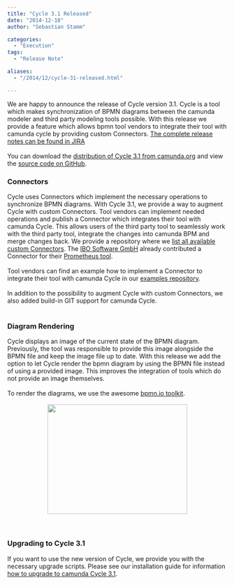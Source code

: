 ```yaml
---
title: "Cycle 3.1 Released"
date: "2014-12-18"
author: "Sebastian Stamm"

categories:
  - "Execution"
tags: 
  - "Release Note"

aliases:
  - "/2014/12/cycle-31-released.html"

---
```


<div>
We are happy to announce the release of Cycle version 3.1. Cycle is a tool which makes synchronization of BPMN diagrams between the camunda modeler and third party modeling tools possible. With this release we provide a feature which allows bpmn tool vendors to integrate their tool with camunda cycle by providing custom Connectors. <a href="https://app.camunda.com/jira/secure/ReleaseNote.jspa?projectId=10230&amp;version=13500" target="_blank">The complete release notes can be found in JIRA</a><br />
<br />
You can download the <a href="http://camunda.org/download/cycle/" target="_blank">distribution of Cycle 3.1 from camunda.org</a> and view the <a href="https://github.com/camunda/camunda-cycle" target="_blank">source code on GitHub</a>.<br />
<h3>
Connectors</h3>
Cycle uses Connectors which implement the necessary operations to synchronize BPMN diagrams. With Cycle 3.1, we provide a way to augment Cycle with custom Connectors. Tool vendors can implement needed operations and publish a Connector which integrates their tool with camunda Cycle. This allows users of the third party tool to seamlessly work with the third party tool, integrate the changes into camunda BPM and merge changes back. We provide a repository where we&nbsp;<a href="https://github.com/camunda/camunda-cycle-connectors" target="_blank">list all available custom Connectors</a>. The <a href="https://www.ibo.de/ibo.html" target="_blank">IBO Software GmbH</a> already contributed a Connector for their <a href="https://www.ibo.de/prozessmanagement/prozessmanagement-software.html" target="_blank">Prometheus tool</a>.<br />
<br />
Tool vendors can find an example how to implement a Connector to integrate their tool with camunda Cycle in our <a href="https://github.com/camunda/camunda-bpm-examples/tree/master/cycle/camunda-cycle-connector-example" target="_blank">examples repository</a>.<br />
<br />
In addition to the possibility to augment Cycle with custom Connectors, we also added build-in GIT support for camunda Cycle.<br />
<br />
<h3>
Diagram Rendering</h3>
Cycle displays an image of the current state of the BPMN diagram. Previously, the tool was responsible to provide this image alongside the BPMN file and keep the image file up to date. With this release we add the option to let Cycle render the bpmn diagram by using the BPMN file instead of using a provided image. This improves the integration of tools which do not provide an image themselves.<br />
<br />
To render the diagrams, we use the awesome <a href="http://bpmn.io/" target="_blank">bpmn.io toolkit</a>.<br />
<br />
<div class="separator" style="clear: both; text-align: center;">
<a href="http://2.bp.blogspot.com/-6ahEAly2UFU/VI_zysQvnMI/AAAAAAAACn0/LbHcz_bJCHQ/s1600/screenshot_cycle.PNG" imageanchor="1" style="margin-left: 1em; margin-right: 1em;"><img border="0" src="http://2.bp.blogspot.com/-6ahEAly2UFU/VI_zysQvnMI/AAAAAAAACn0/LbHcz_bJCHQ/s1600/screenshot_cycle.PNG" height="251" width="320" /></a></div>
<br />
<br />
<h3>
Upgrading to Cycle 3.1</h3>
If you want to use the new version of Cycle, we provide you with the necessary upgrade scripts. Please see our installation guide for information <a href="http://stage.docs.camunda.org/guides/installation-guide/camunda-cycle/#migration" target="_blank">how to upgrade to camunda Cycle 3.1</a>.
</div>